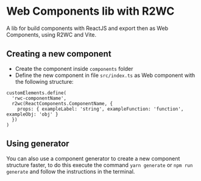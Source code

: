# Web Components lib with R2WC

A lib for build components with ReactJS and export then as Web Components, using R2WC and Vite.

## Creating a new component

- Create the component inside `components` folder
- Define the new component in file `src/index.ts` as Web component with the following structure:
```
customElements.define(
  'rwc-componentName',
  r2wc(ReactComponents.ComponentName, {
    props: { exampleLabel: 'string', exampleFunction: 'function', exampleObj: 'obj' }
  })
)
```

## Using generator

You can also use a component generator to create a new component structure faster, to do this execute the command `yarn generate` or `npm run generate` and follow the instructions in the terminal.

